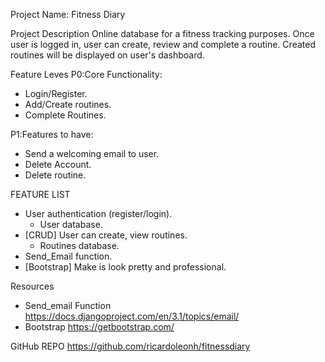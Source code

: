 Project Name:
Fitness Diary


Project Description
Online database for a fitness tracking purposes.
Once user is logged in, user can create, review and complete a routine.
Created routines will be displayed on user's dashboard.


Feature Leves
P0:Core Functionality:
- Login/Register.
- Add/Create routines.
- Complete Routines.


P1:Features to have:
- Send a welcoming email to user.
- Delete Account.
- Delete routine.

FEATURE LIST
- User authentication (register/login).
    - User database.
- [CRUD] User can create, view routines. 
    - Routines database.
- Send_Email function.
- [Bootstrap] Make is look pretty and professional.

Resources
- Send_email Function https://docs.djangoproject.com/en/3.1/topics/email/
- Bootstrap https://getbootstrap.com/

GitHub REPO https://github.com/ricardoleonh/fitnessdiary
